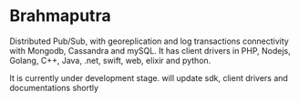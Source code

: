 # Brahmaputra
Distributed Pub/Sub, with georeplication and log transactions connectivity with Mongodb, Cassandra and mySQL. It has client drivers in PHP, Nodejs, Golang, C++, Java, .net, swift, web, elixir and python. 


It is currently under development stage. will update sdk, client drivers and documentations shortly
